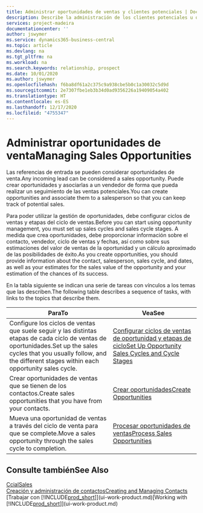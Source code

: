 ```yaml
---
title: Administrar oportunidades de ventas y clientes potenciales | Documentos de Microsoft
description: Describe la administración de los clientes potenciales u oportunidades de venta entrantes en Business Central, y la asociación de la oportunidad con un vendedor para realizar un seguimiento de las ventas potenciales.
services: project-madeira
documentationcenter: ''
author: jswymer
ms.service: dynamics365-business-central
ms.topic: article
ms.devlang: na
ms.tgt_pltfrm: na
ms.workload: na
ms.search.keywords: relationship, prospect
ms.date: 10/01/2020
ms.author: jswymer
ms.openlocfilehash: f6ba8df61a2c375c9a938cbe5b0c1a30032c5d9d
ms.sourcegitcommit: 2e7307fbe1eb3b34d0ad9356226a19409054a402
ms.translationtype: HT
ms.contentlocale: es-ES
ms.lasthandoff: 12/17/2020
ms.locfileid: "4755347"
---
```

# <a name="managing-sales-opportunities"></a><span data-ttu-id="7d7eb-103">Administrar oportunidades de venta</span><span class="sxs-lookup"><span data-stu-id="7d7eb-103">Managing Sales Opportunities</span></span>
<span data-ttu-id="7d7eb-104">Las referencias de entrada se pueden considerar oportunidades de venta.</span><span class="sxs-lookup"><span data-stu-id="7d7eb-104">Any incoming lead can be considered a sales opportunity.</span></span> <span data-ttu-id="7d7eb-105">Puede crear oportunidades y asociarlas a un vendedor de forma que pueda realizar un seguimiento de las ventas potenciales.</span><span class="sxs-lookup"><span data-stu-id="7d7eb-105">You can create opportunities and associate them to a salesperson so that you can keep track of potential sales.</span></span>

<span data-ttu-id="7d7eb-106">Para poder utilizar la gestión de oportunidades, debe configurar ciclos de ventas y etapas del ciclo de ventas.</span><span class="sxs-lookup"><span data-stu-id="7d7eb-106">Before you can start using opportunity management, you must set up sales cycles and sales cycle stages.</span></span> <span data-ttu-id="7d7eb-107">A medida que crea oportunidades, debe proporcionar información sobre el contacto, vendedor, ciclo de ventas y fechas, así como sobre sus estimaciones del valor de ventas de la oportunidad y un cálculo aproximado de las posibilidades de éxito.</span><span class="sxs-lookup"><span data-stu-id="7d7eb-107">As you create opportunities, you should provide information about the contact, salesperson, sales cycle, and dates, as well as your estimates for the sales value of the opportunity and your estimation of the chances of its success.</span></span>

<span data-ttu-id="7d7eb-108">En la tabla siguiente se indican una serie de tareas con vínculos a los temas que las describen.</span><span class="sxs-lookup"><span data-stu-id="7d7eb-108">The following table describes a sequence of tasks, with links to the topics that describe them.</span></span>

| <span data-ttu-id="7d7eb-109">Para</span><span class="sxs-lookup"><span data-stu-id="7d7eb-109">To</span></span> | <span data-ttu-id="7d7eb-110">Vea</span><span class="sxs-lookup"><span data-stu-id="7d7eb-110">See</span></span> |
| --- | --- |
| <span data-ttu-id="7d7eb-111">Configure los ciclos de ventas que suele seguir y las distintas etapas de cada ciclo de ventas de oportunidades.</span><span class="sxs-lookup"><span data-stu-id="7d7eb-111">Set up the sales cycles that you usually follow, and the different stages within each opportunity sales cycle.</span></span> |[<span data-ttu-id="7d7eb-112">Configurar ciclos de ventas de oportunidad y etapas de ciclo</span><span class="sxs-lookup"><span data-stu-id="7d7eb-112">Set Up Opportunity Sales Cycles and Cycle Stages</span></span>](marketing-how-setup-opportunity-sales-cycles-stages.md) |
| <span data-ttu-id="7d7eb-113">Crear oportunidades de ventas que se tienen de los contactos.</span><span class="sxs-lookup"><span data-stu-id="7d7eb-113">Create sales opportunities that you have from your contacts.</span></span> |[<span data-ttu-id="7d7eb-114">Crear oportunidades</span><span class="sxs-lookup"><span data-stu-id="7d7eb-114">Create Opportunities</span></span>](marketing-how-create-opportunities.md) |
| <span data-ttu-id="7d7eb-115">Mueva una oportunidad de ventas a través del ciclo de venta para que se complete.</span><span class="sxs-lookup"><span data-stu-id="7d7eb-115">Move a sales opportunity through the sales cycle to completion.</span></span> |[<span data-ttu-id="7d7eb-116">Procesar oportunidades de ventas</span><span class="sxs-lookup"><span data-stu-id="7d7eb-116">Process Sales Opportunities</span></span>](marketing-processing-sales-opportunities.md) |

## <a name="see-also"></a><span data-ttu-id="7d7eb-117">Consulte también</span><span class="sxs-lookup"><span data-stu-id="7d7eb-117">See Also</span></span>
[<span data-ttu-id="7d7eb-118">Ccial</span><span class="sxs-lookup"><span data-stu-id="7d7eb-118">Sales</span></span>](sales-manage-sales.md)  
[<span data-ttu-id="7d7eb-119">Creación y administración de contactos</span><span class="sxs-lookup"><span data-stu-id="7d7eb-119">Creating and Managing Contacts</span></span>](marketing-contacts.md)  
<span data-ttu-id="7d7eb-120">[Trabajar con [!INCLUDE[prod_short](includes/prod_short.md)]](ui-work-product.md)</span><span class="sxs-lookup"><span data-stu-id="7d7eb-120">[Working with [!INCLUDE[prod_short](includes/prod_short.md)]](ui-work-product.md)</span></span>
